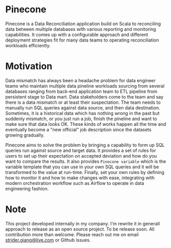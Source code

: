 # Pinecone

Pinecone is a Data Reconciliation application build on Scala to reconciling data between multiple databases with various reporting and monitoring capabilities. It comes up with a configurable approach and different deployment strategies fit for many data teams to operating reconciliation workloads efficiently.

# Motivation

Data mismatch has always been a headache problem for data engineer teams who maintain multiple data pineline workloads sourcing from several databases ranging from back-end application team to ETL pipeline from persistent stage to Data mart. Data stakeholders come to the team and say there is a data mismatch or at least their suspectation. The team needs to manually run SQL queries against data source, and then data destination. Sometimes, it is a historical data which has nothing wrong in the past but suddenly mismatch, or you just run a job, finish the pineline and want to make sure that data looks OK. These kinds of works happen all the time and eventually become a "new official" job description since the datasets growing gradually.

Pinecone aims to solve the problem by bringing a capability to form up SQL queries run against source and target data. It provides a set of rules for users to set up their expectation on accepted deviation and how do you want to compare the results. It also provides `Pinecone variable` which is the variable template that you can use in your own SQL queries and it will be transformed to the value at run-time. Finally, set your own rules by defining how to monitor it and how to make changes with ease, integrating with modern orchestration workflow such as Airflow to operate in data engineering fashion.
 

# Note

This project developed internally in my company. I'm rewrite it in generall approach to release as an open source project.
To be release soon.
All contribution more than welcome.
Please reach out me on email strider.giang@live.com or Github issues.